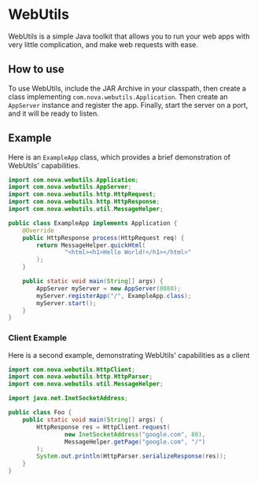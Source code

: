 # WebUtils

WebUtils is a simple Java toolkit that allows you to run your web apps with very little complication,
and make web requests with ease.

## How to use
To use WebUtils, include the JAR Archive in your classpath, then create a class implementing 
`com.nova.webutils.Application`. Then create an `AppServer` instance and register the app.
Finally, start the server on a port, and it will be ready to listen.

## Example
Here is an `ExampleApp` class, which provides a brief demonstration of WebUtils' capabilities.

```Java
import com.nova.webutils.Application;
import com.nova.webutils.AppServer;
import com.nova.webutils.http.HttpRequest;
import com.nova.webutils.http.HttpResponse;
import com.nova.webutils.util.MessageHelper;

public class ExampleApp implements Application {
    @Override
    public HttpResponse process(HttpRequest req) {
        return MessageHelper.quickHtml(
                "<html><h1>Hello World!</h1></html>"
        );
    }

    public static void main(String[] args) {
        AppServer myServer = new AppServer(8080);
        myServer.registerApp("/", ExampleApp.class);
        myServer.start();
    }
}
```

### Client Example
Here is a second example, demonstrating WebUtils' capabilities as a client

```Java
import com.nova.webutils.HttpClient;
import com.nova.webutils.http.HttpParser;
import com.nova.webutils.util.MessageHelper;

import java.net.InetSocketAddress;

public class Foo {
    public static void main(String[] args) {
        HttpResponse res = HttpClient.request(
                new InetSocketAddress("google.com", 80),
                MessageHelper.getPage("google.com", "/")
        );
        System.out.println(HttpParser.serializeResponse(res));
    }
}
```